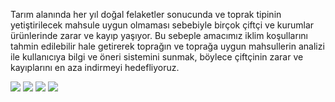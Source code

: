 
Tarım alanında her yıl doğal felaketler sonucunda ve toprak tipinin yetiştirilecek mahsule uygun olmaması sebebiyle birçok çiftçi ve kurumlar ürünlerinde zarar ve kayıp yaşıyor. Bu sebeple amacımız iklim koşullarını tahmin edilebilir hale getirerek toprağın ve toprağa uygun mahsullerin analizi ile kullanıcıya bilgi ve öneri sistemini sunmak, böylece çiftçinin zarar ve kayıplarını en aza indirmeyi hedefliyoruz.

<img src="https://github.com/Berkkucukk/FarmAI/blob/main/weather.png" width="auto">
<img src="https://github.com/Berkkucukk/FarmAI/blob/main/main.png" width="auto">
<img src="https://github.com/Berkkucukk/FarmAI/blob/main/image_taken.png" width="auto">
<img src="https://github.com/Berkkucukk/FarmAI/blob/main/weather%20(1).png" width="auto">


